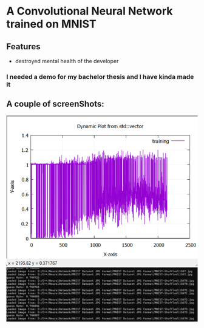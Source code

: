 # A Convolutional Neural Network trained on MNIST


## Features

- destroyed mental health of the developer


### I needed a demo for my bachelor thesis and I have kinda made it 

## A couple of screenShots:

![image info](./pictures/image1.png)
![image info](./pictures/image2.png)

